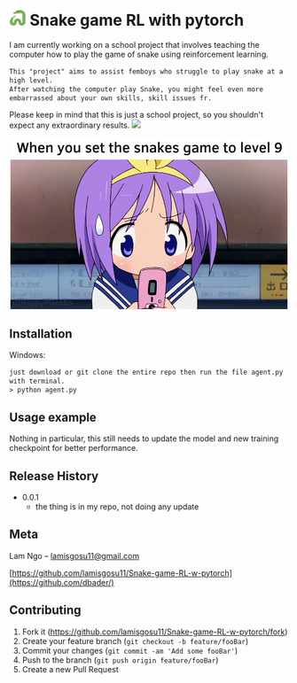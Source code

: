 # <img src="https://raw.githubusercontent.com/lamisgosu11/lamisgosu11/main/github-profile/jammin-snake.gif" width="30"> Snake game RL with pytorch 
I am currently working on a school project that involves teaching the computer how to play the game of snake using reinforcement learning. </br>
```
This "project" aims to assist femboys who struggle to play snake at a high level.
After watching the computer play Snake, you might feel even more embarrassed about your own skills, skill issues fr. 
```
Please keep in mind that this is just a school project, so you shouldn't expect any extraordinary results. <img src="https://media.tenor.com/AinmEhb2-FgAAAAC/skill-issue-emoji.gif" width="30">
<p align="center">
  <img src="https://raw.githubusercontent.com/lamisgosu11/Snake-game-RL-w-pytorch/main/snake-gif.gif" />
</p>

## Installation

Windows:

```
just download or git clone the entire repo then run the file agent.py with terminal.
> python agent.py
```

## Usage example

Nothing in particular, this still needs to update the model and new training checkpoint for better performance.

## Release History

* 0.0.1
    * the thing is in my repo, not doing any update

## Meta

Lam Ngo – lamisgosu11@gmail.com

[https://github.com/lamisgosu11/Snake-game-RL-w-pytorch](https://github.com/dbader/)

## Contributing

1. Fork it (<https://github.com/lamisgosu11/Snake-game-RL-w-pytorch/fork>)
2. Create your feature branch (`git checkout -b feature/fooBar`)
3. Commit your changes (`git commit -am 'Add some fooBar'`)
4. Push to the branch (`git push origin feature/fooBar`)
5. Create a new Pull Request

<!-- Markdown link & img dfn's -->
[npm-image]: https://img.shields.io/npm/v/datadog-metrics.svg?style=flat-square
[npm-url]: https://npmjs.org/package/datadog-metrics
[npm-downloads]: https://img.shields.io/npm/dm/datadog-metrics.svg?style=flat-square
[travis-image]: https://img.shields.io/travis/dbader/node-datadog-metrics/master.svg?style=flat-square
[travis-url]: https://travis-ci.org/dbader/node-datadog-metrics
[wiki]: https://github.com/yourname/yourproject/wiki
